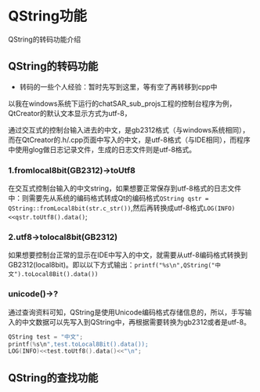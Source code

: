 # QString功能

QString的转码功能介绍

## QString的转码功能

- 转码的一些个人经验：暂时先写到这里，等有空了再转移到cpp中

以我在windows系统下运行的chatSAR_sub_projs工程的控制台程序为例，QtCreator的默认文本显示方式为utf-8，

通过交互式的控制台输入进去的中文，是gb2312格式（与windows系统相同），而在QtCreator的.h/.cpp页面中写入的中文，是utf-8格式（与IDE相同），而程序中使用glog做日志记录文件，生成的日志文件则是utf-8格式。

### 1.fromlocal8bit(GB2312)->toUtf8

在交互式控制台输入的中文string，如果想要正常保存到utf-8格式的日志文件中：则需要先从系统的编码格式转成Qt的编码格式`QString qstr = QString::fromLocal8bit(str.c_str())`,然后再转换成utf-8格式`LOG(INFO)<<qstr.toUtf8().data()`;

### 2.utf8->tolocal8bit(GB2312)

如果想要控制台正常的显示在IDE中写入的中文，就需要从utf-8编码格式转换到GB2312(local8bit)。即以以下方式输出：`printf("%s\n",QString("中文").toLocal8Bit().data())`

### unicode()->?

通过查询资料可知，QString是使用Unicode编码格式存储信息的，所以，手写输入的中文数据可以先写入到QString中，再根据需要转换为gb2312或者是utf-8。

```cpp
QString test = "中文";
printf(%s\n",test.toLocal8Bit().data());
LOG(INFO)<<test.toUtf8().data()<<"\n";
```

## QString的查找功能
